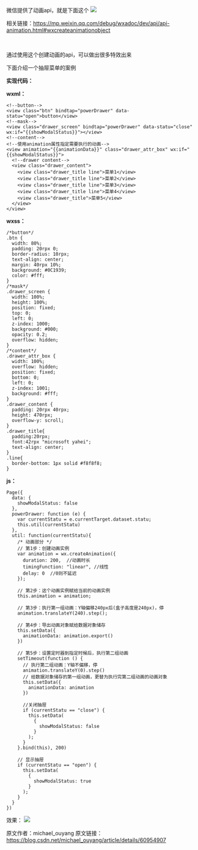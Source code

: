 微信提供了动画api，就是下面这个
![](https://upload-images.jianshu.io/upload_images/19956127-772ee5fc0195436a.png?imageMogr2/auto-orient/strip%7CimageView2/2/w/1240)


相关链接：https://mp.weixin.qq.com/debug/wxadoc/dev/api/api-animation.html#wxcreateanimationobject

 

通过使用这个创建动画的api，可以做出很多特效出来

下面介绍一个抽屉菜单的案例



**实现代码：**

**wxml：**
```
<!--button-->
<view class="btn" bindtap="powerDrawer" data-statu="open">button</view>
<!--mask-->
<view class="drawer_screen" bindtap="powerDrawer" data-statu="close" wx:if="{{showModalStatus}}"></view>
<!--content-->
<!--使用animation属性指定需要执行的动画-->
<view animation="{{animationData}}" class="drawer_attr_box" wx:if="{{showModalStatus}}">
  <!--drawer content-->
  <view class="drawer_content">
    <view class="drawer_title line">菜单1</view>
    <view class="drawer_title line">菜单2</view>
    <view class="drawer_title line">菜单3</view>
    <view class="drawer_title line">菜单4</view>
    <view class="drawer_title">菜单5</view>
  </view>
</view>
```

**wxss：**
```
/*button*/
.btn {
  width: 80%;
  padding: 20rpx 0;
  border-radius: 10rpx;
  text-align: center;
  margin: 40rpx 10%;
  background: #0C1939;
  color: #fff;
}
/*mask*/
.drawer_screen {
  width: 100%;
  height: 100%;
  position: fixed;
  top: 0;
  left: 0;
  z-index: 1000;
  background: #000;
  opacity: 0.2;
  overflow: hidden;
}
/*content*/
.drawer_attr_box {
  width: 100%;
  overflow: hidden;
  position: fixed;
  bottom: 0;
  left: 0;
  z-index: 1001;
  background: #fff;
}
.drawer_content {
  padding: 20rpx 40rpx;
  height: 470rpx;
  overflow-y: scroll;
}
.drawer_title{
  padding:20rpx;
  font:42rpx "microsoft yahei";
  text-align: center;
}
.line{
  border-bottom: 1px solid #f8f8f8;
}
```
**js：**
```
Page({
  data: {
    showModalStatus: false
  },
  powerDrawer: function (e) {
    var currentStatu = e.currentTarget.dataset.statu;
    this.util(currentStatu)
  },
  util: function(currentStatu){
    /* 动画部分 */
    // 第1步：创建动画实例 
    var animation = wx.createAnimation({
      duration: 200,  //动画时长
      timingFunction: "linear", //线性
      delay: 0  //0则不延迟
    });
    
    // 第2步：这个动画实例赋给当前的动画实例
    this.animation = animation;
 
    // 第3步：执行第一组动画：Y轴偏移240px后(盒子高度是240px)，停
    animation.translateY(240).step();
 
    // 第4步：导出动画对象赋给数据对象储存
    this.setData({
      animationData: animation.export()
    })
    
    // 第5步：设置定时器到指定时候后，执行第二组动画
    setTimeout(function () {
      // 执行第二组动画：Y轴不偏移，停
      animation.translateY(0).step()
      // 给数据对象储存的第一组动画，更替为执行完第二组动画的动画对象
      this.setData({
        animationData: animation
      })
      
      //关闭抽屉
      if (currentStatu == "close") {
        this.setData(
          {
            showModalStatus: false
          }
        );
      }
    }.bind(this), 200)
  
    // 显示抽屉
    if (currentStatu == "open") {
      this.setData(
        {
          showModalStatus: true
        }
      );
    }
  }
})
```
效果：
![](https://upload-images.jianshu.io/upload_images/19956127-ae09cfe64576b9ed.gif?imageMogr2/auto-orient/strip)

原文作者：michael_ouyang
原文链接：https://blog.csdn.net/michael_ouyang/article/details/60954907
